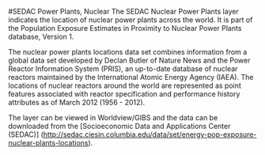 #SEDAC Power Plants, Nuclear
The SEDAC Nuclear Power Plants layer indicates the location of nuclear power plants across the world. It is part of the Population Exposure Estimates in Proximity to Nuclear Power Plants database, Version 1.

The nuclear power plants locations data set combines information from a global data set developed by Declan Butler of Nature News and the Power Reactor Information System (PRIS), an up-to-date database of nuclear reactors maintained by the International Atomic Energy Agency (IAEA). The locations of nuclear reactors around the world are represented as point features associated with reactor specification and performance history attributes as of March 2012 (1956 - 2012).

The layer can be viewed in Worldview/GIBS and the data can be downloaded from the [Socioeconomic Data and Applications Center (SEDAC)] (http://sedac.ciesin.columbia.edu/data/set/energy-pop-exposure-nuclear-plants-locations). 

